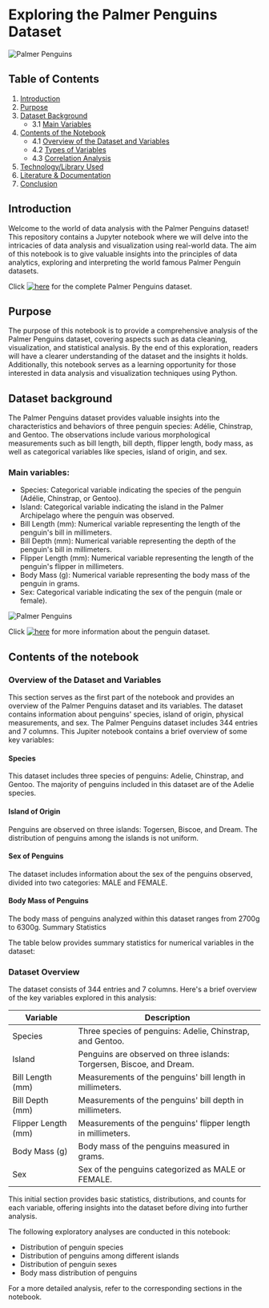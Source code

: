 # Exploring the Palmer Penguins Dataset

![Palmer Penguins](https://tkoomar.github.io/post/tt-palmer-penguins/featured_huc6cf4a21090aa2ea134ebf239881872e_167000_720x0_resize_lanczos_2.png)


## Table of Contents

1. [Introduction](#introduction)
2. [Purpose](#purpose)
3. [Dataset Background](#dataset-background)
    - 3.1 [Main Variables](#main-variables)
4. [Contents of the Notebook](#contents-of-the-notebook)
    - 4.1 [Overview of the Dataset and Variables](#overview-of-the-dataset-and-variables)
    - 4.2 [Types of Variables](#types-of-variables)
    - 4.3 [Correlation Analysis](#correlation-analysis)
5. [Technology/Library Used](#technologylibrary-used)
6. [Literature & Documentation](#literature--documentation)
7. [Conclusion](#conclusion)


## Introduction

Welcome to the world of data analysis with the Palmer Penguins dataset! This repository contains a Jupyter notebook where we will delve into the intricacies of data analysis and visualization using real-world data. The aim of this notebook is to give valuable insights into the principles of data analytics, exploring and interpreting the world famous Palmer Penguin datasets.

Click [![here](https://img.shields.io/badge/here-red?style=for-the-badge)](https://gist.githubusercontent.com/slopp/ce3b90b9168f2f921784de84fa445651/raw/4ecf3041f0ed4913e7c230758733948bc561f434/penguins.csv) for the complete Palmer Penguins dataset. 

## Purpose 

The purpose of this notebook is to provide a comprehensive analysis of the Palmer Penguins dataset, covering aspects such as data cleaning, visualization, and statistical analysis. By the end of this exploration, readers will have a clearer understanding of the dataset and the insights it holds. Additionally, this notebook serves as a learning opportunity for those interested in data analysis and visualization techniques using Python.

## Dataset background

The Palmer Penguins dataset provides valuable insights into the characteristics and behaviors of three penguin species: Adélie, Chinstrap, and Gentoo. The observations include various morphological measurements such as bill length, bill depth, flipper length, body mass, as well as categorical variables like species, island of origin, and sex.

### Main variables:

- Species: Categorical variable indicating the species of the penguin (Adélie, Chinstrap, or Gentoo).
- Island: Categorical variable indicating the island in the Palmer Archipelago where the penguin was observed.
- Bill Length (mm): Numerical variable representing the length of the penguin's bill in millimeters.
- Bill Depth (mm): Numerical variable representing the depth of the penguin's bill in millimeters.
- Flipper Length (mm): Numerical variable representing the length of the penguin's flipper in millimeters.
- Body Mass (g): Numerical variable representing the body mass of the penguin in grams.
- Sex: Categorical variable indicating the sex of the penguin (male or female).

![Palmer Penguins](https://previews.123rf.com/images/aomeditor/aomeditor1903/aomeditor190300021/122254680-illustrator-of-body-parts-of-penguin.jpg)

Click [![here](https://img.shields.io/badge/here-green?style=for-the-badge)](https://www.kaggle.com/code/pratik1120/penguin-dataset-eda-classification-and-clustering) for more information about the penguin dataset. 


## Contents of the notebook

### Overview of the Dataset and Variables

This section serves as the first part of the notebook and provides an overview of the Palmer Penguins dataset and its variables. The dataset contains information about penguins' species, island of origin, physical measurements, and sex. The Palmer Penguins dataset includes 344 entries and 7 columns. This Jupiter notebook contains a brief overview of some key variables:

#### Species
This dataset includes three species of penguins: Adelie, Chinstrap, and Gentoo.
The majority of penguins included in this dataset are of the Adelie species.

#### Island of Origin
Penguins are observed on three islands: Togersen, Biscoe, and Dream.
The distribution of penguins among the islands is not uniform.

#### Sex of Penguins
The dataset includes information about the sex of the penguins observed, divided into two categories: MALE and FEMALE.

#### Body Mass of Penguins
The body mass of penguins analyzed within this dataset ranges from 2700g to 6300g.
Summary Statistics

The table below provides summary statistics for numerical variables in the dataset:

### Dataset Overview

The dataset consists of 344 entries and 7 columns. Here's a brief overview of the key variables explored in this analysis:

| Variable           | Description                                      |
|--------------------|--------------------------------------------------|
| Species            | Three species of penguins: Adelie, Chinstrap, and Gentoo. |
| Island             | Penguins are observed on three islands: Torgersen, Biscoe, and Dream. |
| Bill Length (mm)   | Measurements of the penguins' bill length in millimeters. |
| Bill Depth (mm)    | Measurements of the penguins' bill depth in millimeters. |
| Flipper Length (mm)| Measurements of the penguins' flipper length in millimeters. |
| Body Mass (g)      | Body mass of the penguins measured in grams.    |
| Sex                | Sex of the penguins categorized as MALE or FEMALE. |

This initial section provides basic statistics, distributions, and counts for each variable, offering insights into the dataset before diving into further analysis.


The following exploratory analyses are conducted in this notebook:
- Distribution of penguin species
- Distribution of penguins among different islands
- Distribution of penguin sexes
- Body mass distribution of penguins

For a more detailed analysis, refer to the corresponding sections in the notebook.